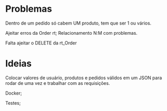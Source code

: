 # Problemas
Dentro de um pedido só cabem UM produto, tem que ser 1 ou vários.

Ajeitar erros da Order rt; Relacionamento N:M com problemas.

Falta ajeitar o DELETE da rt_Order

# Ideias
Colocar valores de usuário, produtos e pedidos válidos em um JSON para rodar de uma vez e trabalhar com as requisições.

Docker;

Testes;